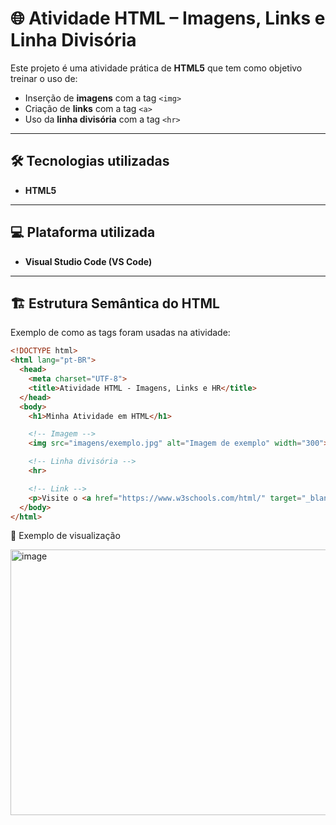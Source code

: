 # 🌐 Atividade HTML – Imagens, Links e Linha Divisória

Este projeto é uma atividade prática de **HTML5** que tem como objetivo treinar o uso de:  
- Inserção de **imagens** com a tag `<img>`  
- Criação de **links** com a tag `<a>`  
- Uso da **linha divisória** com a tag `<hr>`  

---

## 🛠️ Tecnologias utilizadas  
- **HTML5**  

---

## 💻 Plataforma utilizada  
- **Visual Studio Code (VS Code)**  

---

## 🏗️ Estrutura Semântica do HTML  
Exemplo de como as tags foram usadas na atividade:  

```html
<!DOCTYPE html>
<html lang="pt-BR">
  <head>
    <meta charset="UTF-8">
    <title>Atividade HTML - Imagens, Links e HR</title>
  </head>
  <body>
    <h1>Minha Atividade em HTML</h1>

    <!-- Imagem -->
    <img src="imagens/exemplo.jpg" alt="Imagem de exemplo" width="300">

    <!-- Linha divisória -->
    <hr>

    <!-- Link -->
    <p>Visite o <a href="https://www.w3schools.com/html/" target="_blank">W3Schools</a> para aprender mais sobre HTML!</p>
  </body>
</html>
```



📸 Exemplo de visualização

<img width="597" height="425" alt="image" src="https://github.com/user-attachments/assets/1e42f9b9-1893-4126-9860-932c5bf656c2" />


